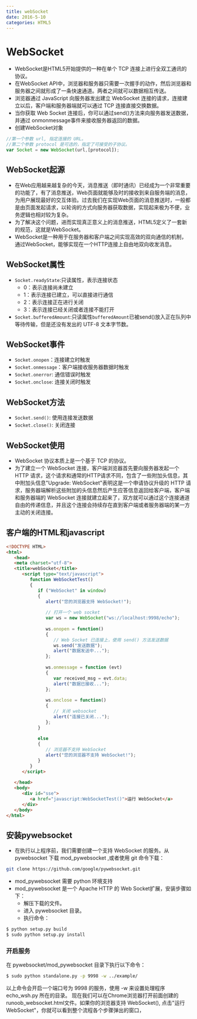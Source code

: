 ```yaml
---
title: webSocket
date: 2016-5-10
categories: HTML5
---
```

# WebSocket
- WebSocket是HTML5开始提供的一种在单个 TCP 连接上进行全双工通讯的协议。
- 在WebSocket API中，浏览器和服务器只需要一次握手的动作，然后浏览器和服务器之间就形成了一条快速通道。两者之间就可以数据相互传送。
- 浏览器通过 JavaScript 向服务器发出建立 WebSocket 连接的请求，连接建立以后，客户端和服务器端就可以通过 TCP 连接直接交换数据。
- 当你获取 Web Socket 连接后，你可以通过send()方法来向服务器发送数据，并通过 onmonmessage事件来接收服务器返回的数据。
- 创建WebSocket对象
```js
//第一个参数 url, 指定连接的 URL。
//第二个参数 protocol 是可选的，指定了可接受的子协议。
var Socket = new WebSocket(url,[protocol]);
```

## WebSocket起源
- 在Web应用越来越复杂的今天，消息推送（即时通讯）已经成为一个非常重要的功能了，有了消息推送，Web页面就能够及时的接收到来自服务端的消息，为用户展现最好的交互体验。过去我们在实现Web页面的消息推送时，一般都是由页面发起请求，以轮询的方式向服务器获取数据，实现起来极为不便，业务逻辑也相对较为复杂。
- 为了解决这个问题，进而实现真正意义上的消息推送，HTML5定义了一套新的规范，这就是WebSocket。
- WebSocket是一种用于在服务器和客户端之间实现高效的双向通信的机制，通过WebSocket，能够实现在一个HTTP连接上自由地双向收发消息。

## WebSocket属性
- `Socket.readyState`:只读属性，表示连接状态
    + 0：表示连接尚未建立
    + 1：表示连接已建立，可以直接进行通信
    + 2：表示连接正在进行关闭
    + 3：表示连接已经关闭或者连接不能打开
- `Socket.bufferedAmount`:只读属性`bufferedAmount`已被send()放入正在队列中等待传输，但是还没有发出的 UTF-8 文本字节数。

## WebSocket事件
- `Socket.onopen`：连接建立时触发 
- `Socket.onmessage`：客户端接收服务器数据时触发
- `Socket.onerror`: 通信错误时触发
- `Socket.onclose`: 连接关闭时触发

## WebSocket方法
- `Socket.send()`: 使用连接发送数据
- `Socket.close()`: 关闭连接

## WebSocket使用
- WebSocket 协议本质上是一个基于 TCP 的协议。
- 为了建立一个 WebSocket 连接，客户端浏览器首先要向服务器发起一个 HTTP 请求，这个请求和通常的HTTP请求不同，包含了一些附加头信息，其中附加头信息"Upgrade: WebSocket"表明这是一个申请协议升级的 HTTP 请求，服务器端解析这些附加的头信息然后产生应答信息返回给客户端，客户端和服务器端的 WebSocket 连接就建立起来了，双方就可以通过这个连接通道自由的传递信息，并且这个连接会持续存在直到客户端或者服务器端的某一方主动的关闭连接。
## 客户端的HTML和javascript
```html
<!DOCTYPE HTML>
<html>
   <head>
   <meta charset="utf-8">
   <title>webSocket</title>
      <script type="text/javascript">
         function WebSocketTest()
         {
            if ("WebSocket" in window)
            {
               alert("您的浏览器支持 WebSocket!");
               
               // 打开一个 web socket
               var ws = new WebSocket("ws://localhost:9998/echo");
                
               ws.onopen = function()
               {
                  // Web Socket 已连接上，使用 send() 方法发送数据
                  ws.send("发送数据");
                  alert("数据发送中...");
               };
                
               ws.onmessage = function (evt) 
               { 
                  var received_msg = evt.data;
                  alert("数据已接收...");
               };
                
               ws.onclose = function()
               { 
                  // 关闭 websocket
                  alert("连接已关闭..."); 
               };
            }
            
            else
            {
               // 浏览器不支持 WebSocket
               alert("您的浏览器不支持 WebSocket!");
            }
         }
      </script>
        
   </head>
   <body>
      <div id="sse">
         <a href="javascript:WebSocketTest()">运行 WebSocket</a>
      </div>
   </body>
</html>
```

## 安装pywebsocket
- 在执行以上程序前，我们需要创建一个支持 WebSocket 的服务。从 pywebsocket 下载 mod_pywebsocket ,或者使用 git 命令下载：
```bash
git clone https://github.com/google/pywebsocket.git
```
- mod_pywebsocket 需要 python 环境支持
- mod_pywebsocket 是一个 Apache HTTP 的 Web Socket扩展，安装步骤如下：
    + 解压下载的文件。
    + 进入 pywebsocket 目录。
    + 执行命令：
```bash
$ python setup.py build
$ sudo python setup.py install
```

### 开启服务
在 pywebsocket/mod_pywebsocket 目录下执行以下命令：
```bash
$ sudo python standalone.py -p 9998 -w ../example/
```
以上命令会开启一个端口号为 9998 的服务，使用 -w 来设置处理程序 echo_wsh.py 所在的目录。
现在我们可以在Chrome浏览器打开前面创建的runoob_websocket.html文件。如果你的浏览器支持 WebSocket(), 点击"运行 WebSocket"，你就可以看到整个流程各个步骤弹出的窗口，
